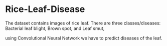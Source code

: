 # Rice-Leaf-Disease
The dataset contains images of rice leaf. There are three classes/diseases: Bacterial leaf blight, Brown spot, and Leaf smut, 

using Convolutional Neural Network we have to predict diseases of the leaf.
